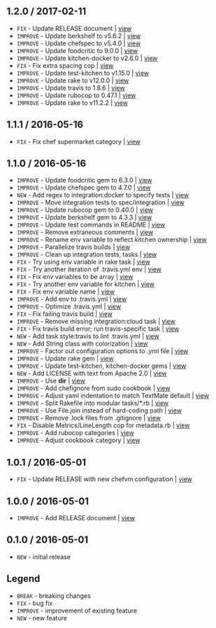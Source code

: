 1.2.0 / 2017-02-11
------------------

- `FIX` - Update RELEASE document | [view](https://github.com/4-20ma/cookbook-docker-integration-test/commit/92ad99b)
- `IMPROVE` - Update berkshelf to v5.6.2 | [view](https://github.com/4-20ma/cookbook-docker-integration-test/commit/a7a2c9d)
- `IMPROVE` - Update chefspec to v5.4.0 | [view](https://github.com/4-20ma/cookbook-docker-integration-test/commit/8c03c6c)
- `IMPROVE` - Update foodcritic to 9.0.0 | [view](https://github.com/4-20ma/cookbook-docker-integration-test/commit/3a39116)
- `IMPROVE` - Update kitchen-docker to v2.6.0 | [view](https://github.com/4-20ma/cookbook-docker-integration-test/commit/10467e1)
- `FIX` - Fix extra spacing cop | [view](https://github.com/4-20ma/cookbook-docker-integration-test/commit/e4d7138)
- `IMPROVE` - Update test-kitchen to v1.15.0 | [view](https://github.com/4-20ma/cookbook-docker-integration-test/commit/d5e4348)
- `IMPROVE` - Update rake to v12.0.0 | [view](https://github.com/4-20ma/cookbook-docker-integration-test/commit/24b384f)
- `IMPROVE` - Update travis to 1.8.6 | [view](https://github.com/4-20ma/cookbook-docker-integration-test/commit/c6c2b26)
- `IMPROVE` - Update rubocop to 0.47.1 | [view](https://github.com/4-20ma/cookbook-docker-integration-test/commit/99823f4)
- `IMPROVE` - Update rake to v11.2.2 | [view](https://github.com/4-20ma/cookbook-docker-integration-test/commit/a365913)

1.1.1 / 2016-05-16
------------------

- `FIX` - Fix chef supermarket category | [view](https://github.com/4-20ma/cookbook-docker-integration-test/commit/f9d28d1)

1.1.0 / 2016-05-16
------------------

- `IMPROVE` - Update foodcritic gem to 6.3.0 | [view](https://github.com/4-20ma/cookbook-docker-integration-test/commit/16393b0)
- `IMPROVE` - Update chefspec gem to 4.7.0 | [view](https://github.com/4-20ma/cookbook-docker-integration-test/commit/73e2f20)
- `NEW` - Add regex to integration:docker to specify tests | [view](https://github.com/4-20ma/cookbook-docker-integration-test/commit/b355a94)
- `IMPROVE` - Move integration tests to spec/integration | [view](https://github.com/4-20ma/cookbook-docker-integration-test/commit/e5f22d5)
- `IMPROVE` - Update rubocop gem to 0.40.0 | [view](https://github.com/4-20ma/cookbook-docker-integration-test/commit/60f354f)
- `IMPROVE` - Update berkshelf gem to 4.3.3 | [view](https://github.com/4-20ma/cookbook-docker-integration-test/commit/e7353f2)
- `IMPROVE` - Update test commands in README | [view](https://github.com/4-20ma/cookbook-docker-integration-test/commit/58a1f5b)
- `IMPROVE` - Remove extraneous comments | [view](https://github.com/4-20ma/cookbook-docker-integration-test/commit/b5bab70)
- `IMPROVE` - Rename env variable to reflect kitchen ownership | [view](https://github.com/4-20ma/cookbook-docker-integration-test/commit/e68cf69)
- `IMPROVE` - Parallelize travis builds | [view](https://github.com/4-20ma/cookbook-docker-integration-test/commit/53e5c1c)
- `IMPROVE` - Clean up integration tests, tasks | [view](https://github.com/4-20ma/cookbook-docker-integration-test/commit/377ff7d)
- `FIX` - Try using env variable in rake task | [view](https://github.com/4-20ma/cookbook-docker-integration-test/commit/e8c2b0b)
- `FIX` - Try another iteration of .travis.yml env | [view](https://github.com/4-20ma/cookbook-docker-integration-test/commit/c6961dc)
- `FIX` - Fix env variables to be array | [view](https://github.com/4-20ma/cookbook-docker-integration-test/commit/90b4989)
- `FIX` - Try another env variable for kitchen | [view](https://github.com/4-20ma/cookbook-docker-integration-test/commit/4508937)
- `FIX` - Fix env variable name | [view](https://github.com/4-20ma/cookbook-docker-integration-test/commit/a488e2d)
- `IMPROVE` - Add env to .travis.yml | [view](https://github.com/4-20ma/cookbook-docker-integration-test/commit/d2cc1b7)
- `IMPROVE` - Optimize .travis.yml | [view](https://github.com/4-20ma/cookbook-docker-integration-test/commit/0e86a10)
- `FIX` - Fix failing travis build | [view](https://github.com/4-20ma/cookbook-docker-integration-test/commit/4e40865)
- `IMPROVE` - Remove missing integration:cloud task | [view](https://github.com/4-20ma/cookbook-docker-integration-test/commit/0adb0dd)
- `FIX` - Fix travis build error; run travis-specific task | [view](https://github.com/4-20ma/cookbook-docker-integration-test/commit/4c6e196)
- `NEW` - Add task style:travis to lint .travis.yml | [view](https://github.com/4-20ma/cookbook-docker-integration-test/commit/bafa52e)
- `NEW` - Add String class with colorization | [view](https://github.com/4-20ma/cookbook-docker-integration-test/commit/c870b84)
- `IMPROVE` - Factor out configuration options to .yml file | [view](https://github.com/4-20ma/cookbook-docker-integration-test/commit/19bbc01)
- `IMPROVE` - Update rake gem | [view](https://github.com/4-20ma/cookbook-docker-integration-test/commit/8fa38a4)
- `IMPROVE` - Update test-kitchen, kitchen-docker gems | [view](https://github.com/4-20ma/cookbook-docker-integration-test/commit/7109f2a)
- `NEW` - Add LICENSE with text from Apache 2.0 | [view](https://github.com/4-20ma/cookbook-docker-integration-test/commit/5da0c29)
- `IMPROVE` - Use __dir__ | [view](https://github.com/4-20ma/cookbook-docker-integration-test/commit/a3f2b98)
- `IMPROVE` - Add chefignore from sudo cookbook | [view](https://github.com/4-20ma/cookbook-docker-integration-test/commit/b9d1c8b)
- `IMPROVE` - Adjust yaml indentation to match TextMate default | [view](https://github.com/4-20ma/cookbook-docker-integration-test/commit/c80be87)
- `IMPROVE` - Split Rakefile into modular tasks/*.rb | [view](https://github.com/4-20ma/cookbook-docker-integration-test/commit/faf3c43)
- `IMPROVE` - Use File.join instead of hard-coding path | [view](https://github.com/4-20ma/cookbook-docker-integration-test/commit/fab6c52)
- `IMPROVE` - Remove .lock files from .gitignore | [view](https://github.com/4-20ma/cookbook-docker-integration-test/commit/14d2231)
- `FIX` - Disable Metrics/LineLength cop for metadata.rb | [view](https://github.com/4-20ma/cookbook-docker-integration-test/commit/a96c459)
- `IMPROVE` - Add rubocop categories | [view](https://github.com/4-20ma/cookbook-docker-integration-test/commit/4affc62)
- `IMPROVE` - Adjust cookbook category | [view](https://github.com/4-20ma/cookbook-docker-integration-test/commit/6dcc324)

1.0.1 / 2016-05-01
------------------

- `FIX` - Update RELEASE with new chefvm configuration | [view](https://github.com/4-20ma/cookbook-docker-integration-test/commit/3499d3f)

1.0.0 / 2016-05-01
------------------

- `IMPROVE` - Add RELEASE document | [view](https://github.com/4-20ma/cookbook-docker-integration-test/commit/a43a2df)

0.1.0 / 2016-05-01
------------------

- `NEW` - initial release


Legend
------

- `BREAK`   - breaking changes
- `FIX`     - bug fix
- `IMPROVE` - improvement of existing feature
- `NEW`     - new feature

